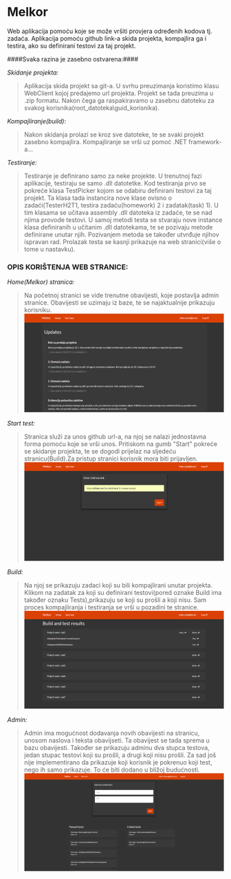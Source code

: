 # Melkor

Web aplikacija pomoću koje se može vršiti provjera određenih kodova tj. zadaća. Aplikacija pomoću github link-a skida projekta, kompajlira ga i testira, ako su definirani testovi za taj projekt. 

####Svaka razina je zasebno ostvarena:####

_Skidanje projekta:_
>Aplikacija skida projekt sa git-a. U svrhu preuzimanja koristimo klasu WebClient kojoj predajemo url projekta. Projekt se tada preuzima u .zip formatu. Nakon čega ga raspakiravamo u zasebnu datoteku za svakog korisnika(root_datoteka\guid_korisnika).

_Kompajliranje(build):_
>Nakon skidanja prolazi se kroz sve datoteke, te se svaki projekt zasebno kompajlira. Kompajliranje se vrši uz pomoć .NET framework-a...

_Testiranje:_
>Testiranje je definirano samo za neke projekte. U trenutnoj fazi aplikacije, testiraju se samo .dll datotetke. Kod testiranja prvo se pokreće klasa TestPicker kojom se odabiru definirani testovi za taj projekt. Ta klasa tada instancira nove klase ovisno o zadaći(TesterH2T1, testira zadaću(homework) 2 i zadatak(task) 1). U tim klasama se učitava assembly .dll datoteka iz zadaće, te se nad njima provode testovi. U samoj metodi testa se stvaraju nove instance klasa definiranih u učitanim .dll datotekama, te se pozivaju metode definirane unutar njih. Pozivanjem metoda se također utvrđuje njihov ispravan rad. Prolazak testa se kasnji prikazuje na web stranici(više o tome u nastavku).

### OPIS KORIŠTENJA WEB STRANICE: ###

_Home(Melkor) stranica:_
>Na početnoj stranici se vide trenutne obavijesti, koje postavlja admin stranice. Obavijesti se uzimaju iz baze, te se najaktualnije prikazuju korisniku.
![Alt text](/Screenshots/homeScreen.png?raw=true)

_Start test:_
>Stranica služi za unos github url-a, na njoj se nalazi jednostavna forma pomoću koje se vrši unos. Pritiskom na gumb "Start" pokreće se skidanje projekta, te se dogodi prijelaz na sljedeću stranicu(Build).Za pristup stranici korisnik mora biti prijavljen.
![Alt text](/Screenshots/test%20screen.png?raw=true)

_Build:_
>Na njoj se prikazuju zadaci koji su bili kompajlirani unutar projekta. Klikom na zadatak za koji su definirani testovi(pored oznake Build ima također oznaku Tests),prikazuju se koji su prošli a koji nisu. Sam proces kompajliranja i testiranja se vrši u pozadini te stranice.
![Alt text](/Screenshots/build%20screen.png?raw=true)

_Admin:_
>Admin ima mogućnost dodavanja novih obavijesti na stranicu, unosom naslova i teksta obavijseti. Ta obavijest se tada sprema u bazu obavijesti. Također se prikazuju adminu dva stupca testova, jedan stupac testovi koji su prošli, a drugi koji nisu prošli. Za sad još nije implementirano da prikazuje koji korisnik je pokrenuo koji test, nego ih samo prikazuje. To će biti dodano u bližoj budućnosti. 
![Alt text](/Screenshots/admin%20screen.png)
